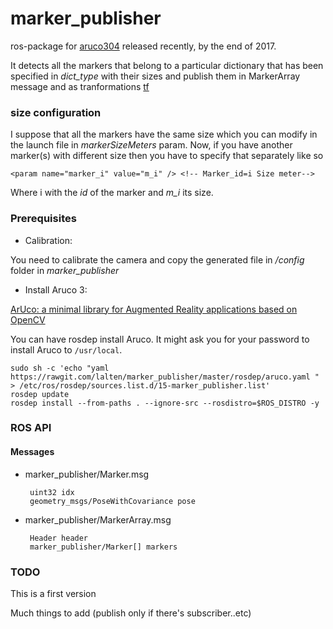 # marker_publisher
ros-package for [aruco304][1] released recently, by the end of 2017. 

It detects all the markers that belong to a particular dictionary that has been specified in *dict_type* with their sizes and publish them in MarkerArray message and as tranformations [tf][2]

### size configuration
I suppose that all the markers have the same size which you can modify in the launch file in *markerSizeMeters* param. Now, if you have another marker(s) with different size then you have to specify that separately like so

    <param name="marker_i" value="m_i" /> <!-- Marker_id=i Size meter-->

Where i with the *id* of the marker and *m_i* its size.

### Prerequisites
* Calibration:

You need to calibrate the camera and copy the generated file in */config* folder in *marker_publisher*

* Install Aruco 3:

[ArUco: a minimal library for Augmented Reality applications based on OpenCV](http://www.uco.es/investiga/grupos/ava/node/26)

You can have rosdep install Aruco. It might ask you for your password to install Aruco to `/usr/local`.
```
sudo sh -c 'echo "yaml https://rawgit.com/lalten/marker_publisher/master/rosdep/aruco.yaml " > /etc/ros/rosdep/sources.list.d/15-marker_publisher.list'
rosdep update
rosdep install --from-paths . --ignore-src --rosdistro=$ROS_DISTRO -y
```

### ROS API

#### Messages

 * marker_publisher/Marker.msg

        uint32 idx
        geometry_msgs/PoseWithCovariance pose

 * marker_publisher/MarkerArray.msg

        Header header
        marker_publisher/Marker[] markers

### TODO
This is a first version

Much things to add (publish only if there's subscriber..etc)
        
[1]: https://sourceforge.net/projects/aruco/files/3.0.0/
[2]: http://wiki.ros.org/tf
